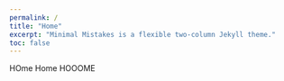 ```yaml
---
permalink: /
title: "Home"
excerpt: "Minimal Mistakes is a flexible two-column Jekyll theme."
toc: false
---
```



HOme
Home
HOOOME